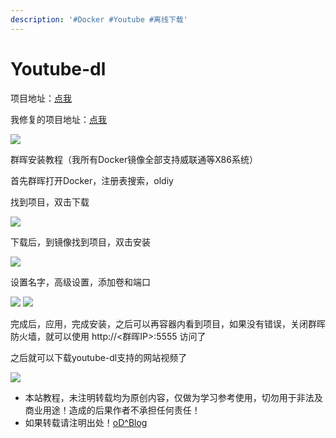 ```yaml
---
description: '#Docker #Youtube #离线下载'
---
```


# Youtube-dl

项目地址：[点我](https://github.com/d0u9/youtube-dl-webui)

我修复的项目地址：[点我](https://github.com/oldiy/youtubedl-webui)

[![](https://192.168.1.106:31000/ns/dv/EDFbu/c563496259eeda66247dbbe6cfa1e7658d7e5d12/_YFVdFbUcz9g3d3xFh3NjSg/ns_attach_image_121.gif?SynoToken=xgp2kOThxIcvQ&_sid=%22Vg3mVuDAlPhNk1760O6N749503%22&thumb=true)](https://odcn.top/wp-content/uploads/2019/03/1.gif)

群晖安装教程（我所有Docker镜像全部支持威联通等X86系统）

首先群晖打开Docker，注册表搜索，oldiy

找到项目，双击下载

[![](https://192.168.1.106:31000/ns/dv/EDFbu/c563496259eeda66247dbbe6cfa1e7658d7e5d12/_sqIgd2TkFX9cJij9lcSXzg/ns_attach_image_131.jpg?SynoToken=xgp2kOThxIcvQ&_sid=%22Vg3mVuDAlPhNk1760O6N749503%22&thumb=true)](https://odcn.top/wp-content/uploads/2019/03/1.jpg)

下载后，到镜像找到项目，双击安装

[![](https://192.168.1.106:31000/ns/dv/EDFbu/c563496259eeda66247dbbe6cfa1e7658d7e5d12/_vGK6GofNgL8cE1NQ-573vQ/ns_attach_image_142.jpg?SynoToken=xgp2kOThxIcvQ&_sid=%22Vg3mVuDAlPhNk1760O6N749503%22&thumb=true)](https://odcn.top/wp-content/uploads/2019/03/2.jpg)

设置名字，高级设置，添加卷和端口

[![](https://192.168.1.106:31000/ns/dv/EDFbu/c563496259eeda66247dbbe6cfa1e7658d7e5d12/_y6_mg482ZzR9GqVdfFSyzg/ns_attach_image_153.jpg?SynoToken=xgp2kOThxIcvQ&_sid=%22Vg3mVuDAlPhNk1760O6N749503%22&thumb=true)](https://odcn.top/wp-content/uploads/2019/03/3.jpg) [![](https://192.168.1.106:31000/ns/dv/EDFbu/c563496259eeda66247dbbe6cfa1e7658d7e5d12/_6RWWmVM-KeZ-As9oSR97GQ/ns_attach_image_164.jpg?SynoToken=xgp2kOThxIcvQ&_sid=%22Vg3mVuDAlPhNk1760O6N749503%22&thumb=true)](https://odcn.top/wp-content/uploads/2019/03/4.jpg)

完成后，应用，完成安装，之后可以再容器内看到项目，如果没有错误，关闭群晖防火墙，就可以使用 http://&lt;群晖IP&gt;:5555 访问了

之后就可以下载youtube-dl支持的网站视频了

[![](https://192.168.1.106:31000/ns/dv/EDFbu/c563496259eeda66247dbbe6cfa1e7658d7e5d12/_p4dWIFVav4PwacCy8LcNEg/ns_attach_image_175.jpg?SynoToken=xgp2kOThxIcvQ&_sid=%22Vg3mVuDAlPhNk1760O6N749503%22&thumb=true)](https://odcn.top/wp-content/uploads/2019/03/5.jpg)

* 本站教程，未注明转载均为原创内容，仅做为学习参考使用，切勿用于非法及商业用途！造成的后果作者不承担任何责任！
* 如果转载请注明出处！[oD^Blog](https://odcn.top/)

